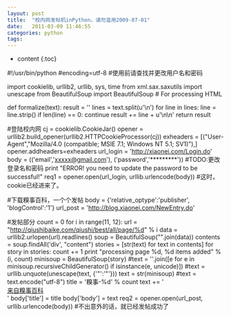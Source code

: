 ```yaml
---
layout: post
title:  "校内网发帖机inPython，请勿滥用2009-07-01"
date:   2011-03-09 11:46:55
categories: python
tags:
---
```


* content
{:toc}

#!/usr/bin/python
 #encoding=utf-8
 #使用前请查找并更改用户名和密码
 
 import cookielib,  urllib2,  urllib,  sys,  time
 from xml.sax.saxutils import unescape
 from BeautifulSoup import BeautifulSoup          # For processing  HTML
 
 def  formalize(text):
      result =  ''
     lines = text.split(u'\n')
      for line in  lines:
         line = line.strip()
         if len(line)  == 0:
             continue
         result +=  line +  u'\n\n'
      return result
 
 #登陆校内网
 cj = cookielib.CookieJar()
 opener = urllib2.build_opener(urllib2.HTTPCookieProcessor(cj))
 exheaders =  [("User-Agent","Mozilla/4.0  (compatible; MSIE 7.1; Windows NT 5.1; SV1)"),]
 opener.addheaders=exheaders
 url_login =  'http://xiaonei.com/Login.do'
 body = (('email','xxxxx@gmail.com'), ('password','*********'))  #TODO:更改登录名和密码
 print "ERROR! you need to update the password to be  successful!"
 req1 = opener.open(url_login,  urllib.urlencode(body))  #这时，cookie已经进来了。
 
 #下载糗事百科，一个个发帖
 body = {'relative_optype':'publisher',  'blogControl':'1'}
 url_post  = 'http://blog.xiaonei.com/NewEntry.do'
 
 #发帖部分
 count = 0
 for i in range(11, 12):
     url  = "http://qiushibaike.com/qiushi/best/all/page/%d" % i
      data =  urllib2.urlopen(url).readlines()
     soup = BeautifulSoup("".join(data))
     contents =  soup.findAll('div', "content")
     stories =  [str(text)  for text in  contents]
     for story in  stories:
         count += 1
         print "processing page %d, %d items  added" % (i, count)
         minisoup =  BeautifulSoup(story)
         #text = ''.join([e for e in  minisoup.recursiveChildGenerator() if isinstance(e, unicode)])
          #text =  urllib.unquote(unescape(text, {'"':'"'}))
         text = str(minisoup)
         #text =  text.encode("utf-8")
         title  = '糗事-%d' % count
         text += '<br/><a  href="http://www.qiushibaike.com">来自糗事百科</a><br/>'
          body['title'] = title
         body['body'] = text
         req2 = opener.open(url_post,  urllib.urlencode(body)) #不出意外的话，就已经发帖成功了
        
